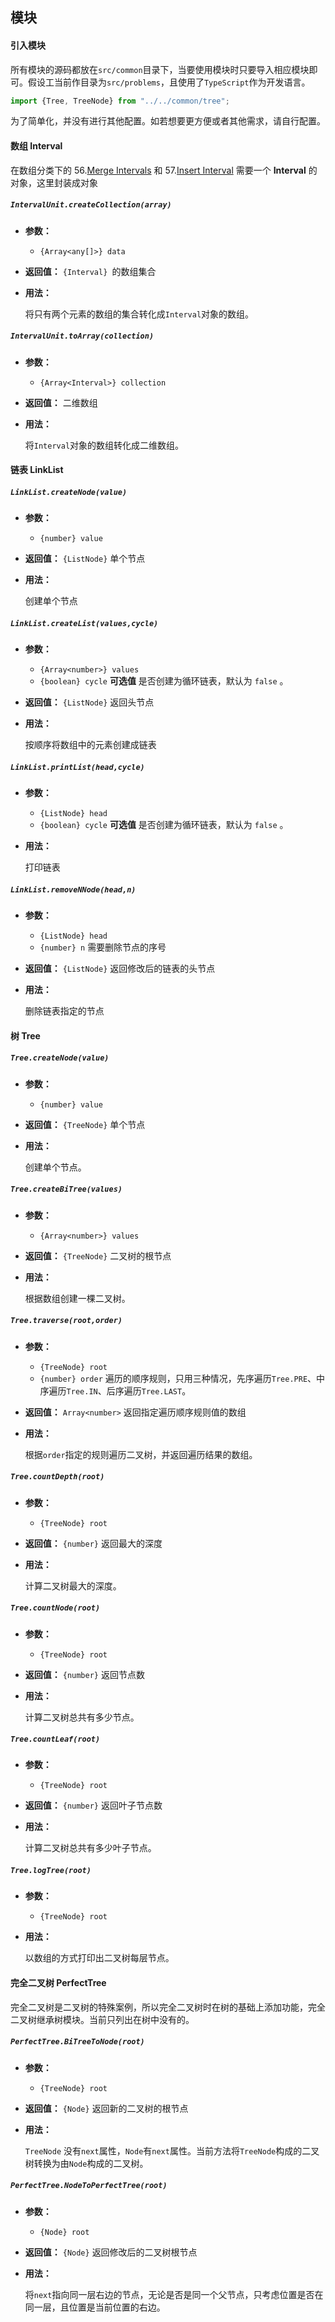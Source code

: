 ## 模块

#### 引入模块

所有模块的源码都放在`src/common`目录下，当要使用模块时只要导入相应模块即可。假设工当前作目录为`src/problems`，且使用了`TypeScript`作为开发语言。

```ts
import {Tree, TreeNode} from "../../common/tree";
```

为了简单化，并没有进行其他配置。如若想要更方便或者其他需求，请自行配置。



#### 数组 Interval

在数组分类下的 56.[Merge Intervals](https://leetcode.com/problems/merge-intervals/) 和 57.[Insert Interval](https://leetcode.com/problems/merge-intervals/) 需要一个 **Interval** 的对象，这里封装成对象

##### `IntervalUnit.createCollection(array)`

* **参数：**

  * `{Array<any[]>} data`

* **返回值：** `{Interval} `的数组集合

* **用法：**

  将只有两个元素的数组的集合转化成`Interval`对象的数组。



##### `IntervalUnit.toArray(collection)`

- **参数：**

  - `{Array<Interval>} collection`

- **返回值：** 二维数组

- **用法：**

  将`Interval`对象的数组转化成二维数组。

#### 链表 LinkList

##### `LinkList.createNode(value)`

- **参数：**

  - `{number} value`

- **返回值：** `{ListNode}` 单个节点

- **用法：**

  创建单个节点

  

##### `LinkList.createList(values,cycle)`

- **参数：**

  - `{Array<number>} values`
  - `{boolean} cycle`  **可选值** 是否创建为循环链表，默认为 `false` 。

- **返回值：** `{ListNode}` 返回头节点

- **用法：**

  按顺序将数组中的元素创建成链表

  

##### `LinkList.printList(head,cycle)`

- **参数：**

  - `{ListNode} head`
  - `{boolean} cycle`  **可选值** 是否创建为循环链表，默认为 `false` 。

- **用法：**

  打印链表

  

##### `LinkList.removeNNode(head,n)`

- **参数：**

  - `{ListNode} head`
  - `{number} n`  需要删除节点的序号

- **返回值：** `{ListNode}` 返回修改后的链表的头节点

- **用法：**

  删除链表指定的节点



#### 树 Tree

##### `Tree.createNode(value)`

- **参数：**

  - `{number} value`

- **返回值：** `{TreeNode}` 单个节点

- **用法：**

  创建单个节点。

  

##### `Tree.createBiTree(values)`

- **参数：**

  - `{Array<number>} values`

- **返回值：** `{TreeNode}` 二叉树的根节点

- **用法：**

  根据数组创建一棵二叉树。

  

##### `Tree.traverse(root,order)`

- **参数：**

  - `{TreeNode} root`
  - `{number} order`  遍历的顺序规则，只用三种情况，先序遍历`Tree.PRE`、中序遍历`Tree.IN`、后序遍历`Tree.LAST`。

- **返回值：** `Array<number>` 返回指定遍历顺序规则值的数组

- **用法：**

  根据`order`指定的规则遍历二叉树，并返回遍历结果的数组。

  

##### `Tree.countDepth(root)`

- **参数：**

  - `{TreeNode} root`

- **返回值：** `{number}` 返回最大的深度

- **用法：**

  计算二叉树最大的深度。

  

##### `Tree.countNode(root)`

- **参数：**

  - `{TreeNode} root`

- **返回值：** `{number}` 返回节点数

- **用法：**

  计算二叉树总共有多少节点。

  

##### `Tree.countLeaf(root)`

- **参数：**

  - `{TreeNode} root`

- **返回值：** `{number}` 返回叶子节点数

- **用法：**

  计算二叉树总共有多少叶子节点。



##### `Tree.logTree(root)`

- **参数：**

  - `{TreeNode} root`

- **用法：**

  以数组的方式打印出二叉树每层节点。

#### 完全二叉树 PerfectTree

完全二叉树是二叉树的特殊案例，所以完全二叉树时在树的基础上添加功能，完全二叉树继承树模块。当前只列出在树中没有的。

##### `PerfectTree.BiTreeToNode(root)`

- **参数：**

  - `{TreeNode} root`

- **返回值：** `{Node}` 返回新的二叉树的根节点

- **用法：**

  `TreeNode` 没有`next`属性，`Node`有`next`属性。当前方法将`TreeNode`构成的二叉树转换为由`Node`构成的二叉树。

  

##### `PerfectTree.NodeToPerfectTree(root)`

- **参数：**

  - `{Node} root`

- **返回值：** `{Node}` 返回修改后的二叉树根节点

- **用法：**

  将`next`指向同一层右边的节点，无论是否是同一个父节点，只考虑位置是否在同一层，且位置是当前位置的右边。



